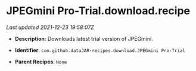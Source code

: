 # JPEGmini Pro-Trial.download.recipe

_Last updated 2021-12-23 19:58:07Z_

- **Description**: Downloads latest trial version of JPEGmini.

- **Identifier**: `com.github.dataJAR-recipes.download.JPEGmini Pro-Trial`

- **Parent Recipes**: `None`